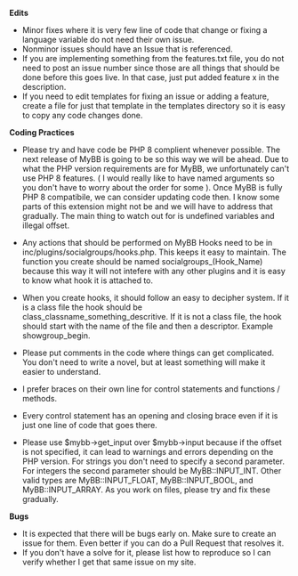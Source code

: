**Edits**
- Minor fixes where it is very few line of code that change or fixing a language variable do not need their own issue.
- Nonminor issues should have an Issue that is referenced.  
- If you are implementing something from the features.txt file, you do not need to post an issue number since those
are all things that should be done before this goes live. In that case, just put added feature x in the description.
- If you need to edit templates for fixing an issue or adding a feature, create a file for just that template in the templates directory so it is easy to copy any code changes done.

**Coding Practices**
- Please try and have code be PHP 8 complient whenever possible. The next release of MyBB is going to be so this way we will be ahead. Due to what the PHP version requirements are
for MyBB, we unfortunately can't use PHP 8 features.  ( I would really like to have named arguments so you don't have to worry about the order for some ).
Once MyBB is fully PHP 8 compatibile, we can consider updating code then.
I know some parts of this extension might not be and we will have to address that gradually.  The main thing to watch out for is undefined variables and illegal offset.
- Any actions that should be performed on MyBB Hooks need to be in inc/plugins/socialgroups/hooks.php.  This keeps it easy to maintain. The function you create
should be named socialgroups_(Hook_Name) because this way it will not intefere with any other plugins and it is easy to know what hook it is attached to.
- When you create hooks, it should follow an easy to decipher system.  If it is a class file the hook should be class_classname_something_descritive.  If it is not a class file, the hook should start with the name of the file and then a descriptor.  Example showgroup_begin.

- Please put comments in the code where things can get complicated.  You don't need to write a novel, but at least something will make it easier to understand.
- I prefer braces on their own line for control statements and functions / methods.  
- Every control statement has an opening and closing brace even if it is just one line of code that goes there.
- Please use $mybb->get_input over $mybb->input because if the offset is not specified, it can lead to warnings and errors depending on the PHP version. For strings you don't need to specify a second parameter.  For integers the second parameter should be MyBB::INPUT_INT.  Other valid types are MyBB::INPUT_FLOAT, MyBB::INPUT_BOOL, and MyBB::INPUT_ARRAY.  As you work on files, please try and fix these gradually.

**Bugs**
- It is expected that there will be bugs early on.  Make sure to create an issue for them. Even better if you can do a Pull Request that resolves it.
- If you don't have a solve for it, please list how to reproduce so I can verify whether I get that same issue on my site.
